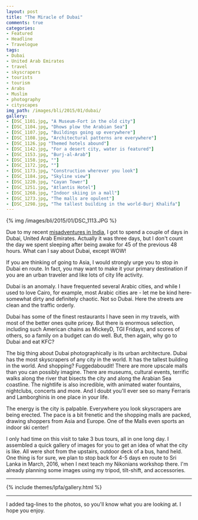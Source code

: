 ```yaml
---
layout: post
title: "The Miracle of Dubai"
comments: true
categories:
- Featured
- Headline
- Travelogue
tags:
- Dubai
- United Arab Emirates
- travel
- skyscrapers
- tourists
- tourism
- Arabs 
- Muslim
- photography
- cityscapes
img_path: /images/bli/2015/01/dubai/
gallery:
- [DSC_1101.jpg, "A Museum-Fort in the old city"]
- [DSC_1104.jpg, "Dhows plow the Arabian Sea"]
- [DSC_1107.jpg, "Buildings going up everywhere"]
- [DSC_1108.jpg, "Architectural patterns are everywhere"]
- [DSC_1126.jpg "Themed hotels abound"]
- [DSC_1142.jpg, "For a desert city, water is featured"]
- [DSC_1153.jpg, "Burj-al-Arab"]
- [DSC_1158.jpg, ""]
- [DSC_1172.jpg, ""]
- [DSC_1173.jpg, "Construction wherever you look"]
- [DSC_1184.jpg, "Skyline view"]
- [DSC_1220.jpg, "Cayan Tower"]
- [DSC_1251.jpg, "Atlantis Hotel"]
- [DSC_1268.jpg, "Indoor skiing in a mall"]
- [DSC_1273.jpg, "The malls are opulent"]
- [DSC_1298.jpg, "The tallest building in the world-Burj Khalifa"]
---
```


{% img /images/bli/2015/01/DSC_1113.JPG %}

Due to my recent [misadventures in India](http://www.lesterpickerphoto.com/2015/01/05/India/), I got to spend a couple of days in Dubai, United Arab Emirates. Actually it was three days, but I don't count the day we spent sleeping after being awake for 45 of the previous 48 hours. What can I say about Dubai, except WOW!

<!--more-->

If you are thinking of going to Asia, I would strongly urge you to stop in Dubai en route. In fact, you may want to make it your primary destination if you are an urban traveler and like lots of city life activity. 

Dubai is an anomaly. I have frequented several Arabic cities, and while I used to love Cairo, for example, most Arabic cities are - let me be kind here- somewhat dirty and definitely chaotic. Not so Dubai. Here the streets are clean and the traffic orderly. 

Dubai has some of the finest restaurants I have seen in my travels, with most of the better ones quite pricey. But there is enormous selection, including such American chains as MickeyD, TGI Fridays, and scores of others, so a family on a budget can do well. But, then again, why go to Dubai and eat KFC? 

The big thing about Dubai photographically is its urban architecture. Dubai has the most skyscrapers of any city in the world. It has the tallest building in the world. And shopping? Fuggedaboudit! There are more upscale malls than you can possibly imagine. There are museums, cultural events, terrific walks along the river that bisects the city and along the Arabian Sea coastline. The nightlife is also incredible, with animated water fountains, nightclubs, concerts and more. And I doubt you'll ever see so many Ferraris and Lamborghinis in one place in your life.  

The energy is the city is palpable. Everywhere you look skyscrapers are being erected. The pace is a bit frenetic and the shopping malls are packed, drawing shoppers from Asia and Europe. One of the Malls even sports an indoor ski center!

I only had time on this visit to take 3 bus tours, all in one long day. I assembled a quick gallery of images for you to get an idea of what the city is like. All were shot from the upstairs, outdoor deck of a bus, hand held. One thing is for sure, we plan to stop back for 4-5 days en route to Sri Lanka in March, 2016, when I next teach my Nikonians workshop there. I'm already planning some images using my tripod, tilt-shift, and accessories. 

---

{% include themes/lpfa/gallery.html %}

---

I added tag-lines to the photos, so you'll know what you are looking at. I hope you enjoy.   



